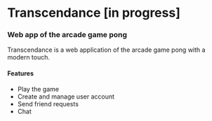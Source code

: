 # Transcendance [in progress]
### Web app of the arcade game pong
Transcendance is a web application of the arcade game pong with a modern touch.

#### Features
- Play the game
- Create and manage user account
- Send friend requests
- Chat

